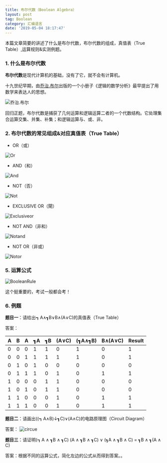 ```yaml
---
title: 布尔代数（Boolean Algebra）
layout: post
tag: Boolean
category: 汇编语言
date: '2019-05-04 18:17:47'
---
```


本篇文章简要的讲述了什么是布尔代数，布尔代数的组成，真值表（True Table）,运算规则&实测例题。

### 1. 什么是布尔代数

**布尔代数**是现代计算机的基础，没有了它，就不会有计算机。

十九世纪早期，由[乔治.布尔][Boolean]出版的一个小册子《逻辑的数学分析》最早提出了用数学来表达人的思想。

![乔治.布尔](http://www.ruanyifeng.com/blogimg/asset/2016/bg2016080502.jpg)

回归正题，布尔代数是捕获了几何运算和逻辑运算二者的一个代数结构。它处理集合运算交集、并集、补集；和逻辑运算与、或、非。


### 2. 布尔代数的常见组成&对应真值表（True Table）

* OR（或）

![Or](https://i.ibb.co/SJX0mqn/Snipaste-2019-05-05-16-55-40.png)

* AND（和）

![And](https://i.ibb.co/NCMZCg3/Snipaste-2019-05-05-16-55-29.png)

* NOT（否）

![Not](https://i.ibb.co/mqx3g8y/Snipaste-2019-05-05-16-55-51.png)

* EXCLUSIVE OR（閘）

![Exclusiveor](https://i.ibb.co/M9XwCRv/Snipaste-2019-05-05-16-56-36.png)

* NOT AND（非和）

![Notand](https://i.ibb.co/84SR08n/Snipaste-2019-05-05-16-56-31.png)

* NOT OR（非或）

![Notor](https://i.ibb.co/myBhP0b/Snipaste-2019-05-05-16-56-23.png)

### 5. 运算公式

![BooleanRule](https://i.ibb.co/mHvJL8H/Snipaste-2019-05-05-17-10-07.png)

这个挺重要的，考试一般都会考！

### 6. 例题

**题目一**：请给出┓A∧┓B∨B∧(A∨C)的真值表（True Table）

答案：

|    A    | B |    A    | ┓A |   ┓B    | (A∨C) |    (┓A∧┓B)   | B∧(A∨C) | Result
| ----- | -- | ----- | -- | ----- | -- | ----- | --  | -- 
| 0 |  0 | 0 |  1 | 1 |  0 | 1 |  0 |  1 
| 0 |  0 | 1 |  1 | 1 |  1 | 1 |  0 |  1 
| 0 |  1 | 0 |  1 | 0 |  0 | 0 |  0 |  0 
| 0 |  1 | 1 |  1 | 0 |  1 | 0 |  1 |  1 
| 1 |  0 | 0 |  0 | 1 |  1 | 0 |  0 |  0 
| 1 |  0 | 1 |  0 | 1 |  1 | 0 |  0 |  0 
| 1 |  1 | 0 |  0 | 0 |  1 | 0 |  1 |  1 
| 1 |  1 | 1 |  0 | 0 |  1 | 0 |  1 |  1 

**题目二**：请画出((┓A∧B)↓┓C)∨(A∧C)的电路原理图（Circuit Diagram）

答案：
![circue](http://images.books24x7.com/bookimages/id_19479/fig116_01.jpg)

**题目三**：请证明(┓A ∧ ┓B ∧ ┓C)  (A ∧ ┓B ∧ ┓C) ∨ (┓A ∧ ┓B ∧ C) = ┓B ∧ ┓(A ∧ C)

答案：根据不同的运算公式，简化左边的公式从而得到答案。。

[Boolean]: https://zh.wikipedia.org/wiki/%E5%B8%83%E5%B0%94%E4%BB%A3%E6%95%B0